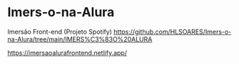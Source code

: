 # Imers-o-na-Alura
Imersão Front-end (Projeto Spotify)
https://github.com/HLSOARES/Imers-o-na-Alura/tree/main/IMERS%C3%83O%20ALURA

https://imersaoalurafrontend.netlify.app/
